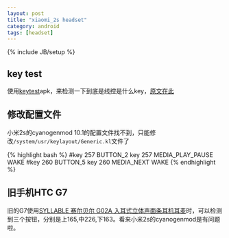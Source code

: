 ```yaml
---
layout: post
title: "xiaomi_2s headset"
category: android
tags: [headset]
---
```

{% include JB/setup %}

## key test ##

使用[keytest](https://github.com/chrisboyle/keytest/downloads)apk，来检测一下到底是线控是什么key，[原文在此](http://forum.xda-developers.com/nexus-4/general/guide-headset-controls-t1997277)

## 修改配置文件 ##
小米2s的cyanogenmod 10.1的配置文件找不到，只能修改`/system/usr/keylayout/Generic.kl`文件了


{% highlight bash %}
#key 257   BUTTON_2
key 257   MEDIA_PLAY_PAUSE        WAKE
#key 260   BUTTON_5
key 260   MEDIA_NEXT    WAKE
{% endhighlight %}

## 旧手机HTC G7 ##

旧的G7使用[SYLLABLE 赛尔贝尔 G02A 入耳式立体声面条耳机耳麦](http://www.amazon.cn/gp/product/B00EP5EA9I/ref=oh_details_o00_s00_i00?ie=UTF8&psc=1)时，可以检测到三个按钮，分别是上165,中226,下163。看来小米2s的cyanogenmod是有问题啦。
